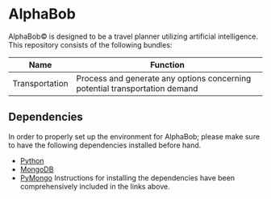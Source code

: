 # AlphaBob

AlphaBob© is designed to be a travel planner utilizing artificial intelligence. This repository consists of the following bundles:

|Name          |Function                                                                   |
|--------------|---------------------------------------------------------------------------|
|Transportation|Process and generate any options concerning potential transportation demand|

## Dependencies
In order to properly set up the environment for AlphaBob; please make sure to have the following dependencies installed before hand.
- [Python](https://www.python.org/)
- [MongoDB](https://docs.mongodb.com/)
- [PyMongo](https://api.mongodb.com/python/current/)
Instructions for installing the dependencies have been comprehensively included in the links above.
